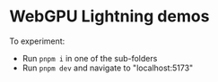 # WebGPU Lightning demos

To experiment: 
* Run `pnpm i` in one of the sub-folders
* Run `pnpm dev` and navigate to "localhost:5173"